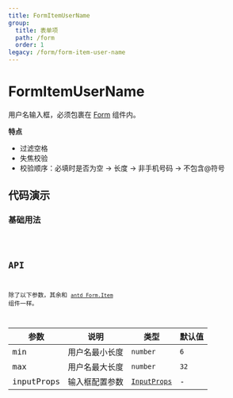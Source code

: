 ```yaml
---
title: FormItemUserName
group:
  title: 表单项
  path: /form
  order: 1
legacy: /form/form-item-user-name
---
```


# FormItemUserName

用户名输入框，必须包裹在 [Form](https://ant-design.gitee.io/components/form-cn/) 组件内。

**特点**

- 过滤空格
- 失焦校验
- 校验顺序：必填时是否为空 -> 长度 -> 非手机号码 -> 不包含@符号

## 代码演示

### 基础用法

<code src="./demos/Demo1.tsx" />

## API

除了以下参数，其余和 [`antd Form.Item`](https://ant-design.gitee.io/components/form-cn/#Form.Item) 组件一样。

参数 | 说明 | 类型 | 默认值 |
------------- | ------------- | ------------- | ------------- |
min  | 用户名最小长度 | `number` | `6` |
max  | 用户名最大长度 | `number` | `32` |
inputProps  | 输入框配置参数 | [`InputProps`](https://ant-design.gitee.io/components/input-cn/#Input) | - |